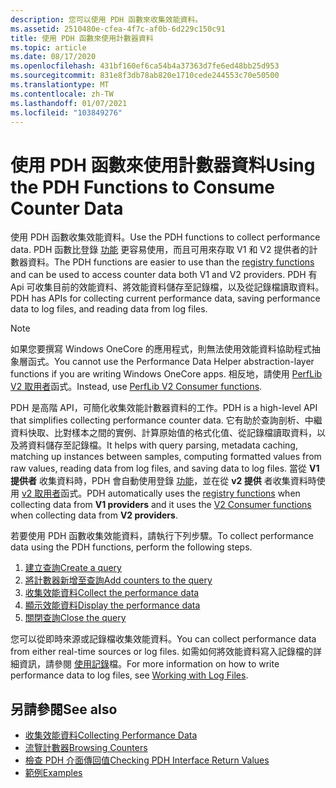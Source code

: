 ```yaml
---
description: 您可以使用 PDH 函數來收集效能資料。
ms.assetid: 2510480e-cfea-4f7c-af0b-6d229c150c91
title: 使用 PDH 函數來使用計數器資料
ms.topic: article
ms.date: 08/17/2020
ms.openlocfilehash: 431bf160ef6ca54b4a37363d7fe6ed48bb25d953
ms.sourcegitcommit: 831e8f3db78ab820e1710cede244553c70e50500
ms.translationtype: MT
ms.contentlocale: zh-TW
ms.lasthandoff: 01/07/2021
ms.locfileid: "103849276"
---
```

# <a name="using-the-pdh-functions-to-consume-counter-data"></a><span data-ttu-id="a4775-103">使用 PDH 函數來使用計數器資料</span><span class="sxs-lookup"><span data-stu-id="a4775-103">Using the PDH Functions to Consume Counter Data</span></span>

<span data-ttu-id="a4775-104">使用 PDH 函數收集效能資料。</span><span class="sxs-lookup"><span data-stu-id="a4775-104">Use the PDH functions to collect performance data.</span></span> <span data-ttu-id="a4775-105">PDH 函數比登錄 [功能](using-the-registry-functions-to-consume-counter-data.md) 更容易使用，而且可用來存取 V1 和 V2 提供者的計數器資料。</span><span class="sxs-lookup"><span data-stu-id="a4775-105">The PDH functions are easier to use than the [registry functions](using-the-registry-functions-to-consume-counter-data.md) and can be used to access counter data both V1 and V2 providers.</span></span> <span data-ttu-id="a4775-106">PDH 有 Api 可收集目前的效能資料、將效能資料儲存至記錄檔，以及從記錄檔讀取資料。</span><span class="sxs-lookup"><span data-stu-id="a4775-106">PDH has APIs for collecting current performance data, saving performance data to log files, and reading data from log files.</span></span>

> [!Note]
> <span data-ttu-id="a4775-107">如果您要撰寫 Windows OneCore 的應用程式，則無法使用效能資料協助程式抽象層函式。</span><span class="sxs-lookup"><span data-stu-id="a4775-107">You cannot use the Performance Data Helper abstraction-layer functions if you are writing Windows OneCore apps.</span></span> <span data-ttu-id="a4775-108">相反地，請使用 [PerfLib V2 取用者](using-the-perflib-functions-to-consume-counter-data.md)函式。</span><span class="sxs-lookup"><span data-stu-id="a4775-108">Instead, use [PerfLib V2 Consumer functions](using-the-perflib-functions-to-consume-counter-data.md).</span></span>

<span data-ttu-id="a4775-109">PDH 是高階 API，可簡化收集效能計數器資料的工作。</span><span class="sxs-lookup"><span data-stu-id="a4775-109">PDH is a high-level API that simplifies collecting performance counter data.</span></span> <span data-ttu-id="a4775-110">它有助於查詢剖析、中繼資料快取、比對樣本之間的實例、計算原始值的格式化值、從記錄檔讀取資料，以及將資料儲存至記錄檔。</span><span class="sxs-lookup"><span data-stu-id="a4775-110">It helps with query parsing, metadata caching, matching up instances between samples, computing formatted values from raw values, reading data from log files, and saving data to log files.</span></span> <span data-ttu-id="a4775-111">當從 **V1 提供者** 收集資料時，PDH 會自動使用登錄 [功能](using-the-registry-functions-to-consume-counter-data.md)，並在從 **v2 提供** 者收集資料時使用 [v2 取用者](using-the-perflib-functions-to-consume-counter-data.md)函式。</span><span class="sxs-lookup"><span data-stu-id="a4775-111">PDH automatically uses the [registry functions](using-the-registry-functions-to-consume-counter-data.md) when collecting data from **V1 providers** and it uses the [V2 Consumer functions](using-the-perflib-functions-to-consume-counter-data.md) when collecting data from **V2 providers**.</span></span>

<span data-ttu-id="a4775-112">若要使用 PDH 函數收集效能資料，請執行下列步驟。</span><span class="sxs-lookup"><span data-stu-id="a4775-112">To collect performance data using the PDH functions, perform the following steps.</span></span>

1. [<span data-ttu-id="a4775-113">建立查詢</span><span class="sxs-lookup"><span data-stu-id="a4775-113">Create a query</span></span>](creating-a-query.md)
2. [<span data-ttu-id="a4775-114">將計數器新增至查詢</span><span class="sxs-lookup"><span data-stu-id="a4775-114">Add counters to the query</span></span>](creating-a-query.md)
3. [<span data-ttu-id="a4775-115">收集效能資料</span><span class="sxs-lookup"><span data-stu-id="a4775-115">Collect the performance data</span></span>](collecting-performance-data.md)
4. [<span data-ttu-id="a4775-116">顯示效能資料</span><span class="sxs-lookup"><span data-stu-id="a4775-116">Display the performance data</span></span>](displaying-performance-data.md)
5. [<span data-ttu-id="a4775-117">關閉查詢</span><span class="sxs-lookup"><span data-stu-id="a4775-117">Close the query</span></span>](creating-a-query.md)

<span data-ttu-id="a4775-118">您可以從即時來源或記錄檔收集效能資料。</span><span class="sxs-lookup"><span data-stu-id="a4775-118">You can collect performance data from either real-time sources or log files.</span></span> <span data-ttu-id="a4775-119">如需如何將效能資料寫入記錄檔的詳細資訊，請參閱 [使用記錄](working-with-log-files.md)檔。</span><span class="sxs-lookup"><span data-stu-id="a4775-119">For more information on how to write performance data to log files, see [Working with Log Files](working-with-log-files.md).</span></span>

## <a name="see-also"></a><span data-ttu-id="a4775-120">另請參閱</span><span class="sxs-lookup"><span data-stu-id="a4775-120">See also</span></span>

- [<span data-ttu-id="a4775-121">收集效能資料</span><span class="sxs-lookup"><span data-stu-id="a4775-121">Collecting Performance Data</span></span>](collecting-performance-data.md)
- [<span data-ttu-id="a4775-122">流覽計數器</span><span class="sxs-lookup"><span data-stu-id="a4775-122">Browsing Counters</span></span>](browsing-counters.md)
- [<span data-ttu-id="a4775-123">檢查 PDH 介面傳回值</span><span class="sxs-lookup"><span data-stu-id="a4775-123">Checking PDH Interface Return Values</span></span>](checking-pdh-interface-return-values.md)
- [<span data-ttu-id="a4775-124">範例</span><span class="sxs-lookup"><span data-stu-id="a4775-124">Examples</span></span>](examples.md)
